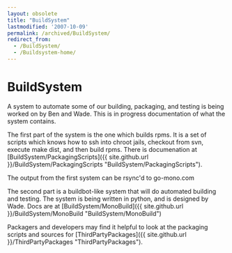 ```yaml
---
layout: obsolete
title: "BuildSystem"
lastmodified: '2007-10-09'
permalink: /archived/BuildSystem/
redirect_from:
  - /BuildSystem/
  - /Buildsystem-home/
---
```


BuildSystem
===========

A system to automate some of our building, packaging, and testing is being worked on by Ben and Wade. This is in progress documentation of what the system contains.

The first part of the system is the one which builds rpms. It is a set of scripts which knows how to ssh into chroot jails, checkout from svn, execute make dist, and then build rpms. There is documenation at [BuildSystem/PackagingScripts]({{ site.github.url }}/BuildSystem/PackagingScripts "BuildSystem/PackagingScripts").

The output from the first system can be rsync'd to go-mono.com

The second part is a buildbot-like system that will do automated building and testing. The system is being written in python, and is designed by Wade. Docs are at [BuildSystem/MonoBuild]({{ site.github.url }}/BuildSystem/MonoBuild "BuildSystem/MonoBuild")

Packagers and developers may find it helpful to look at the packaging scripts and sources for [ThirdPartyPackages]({{ site.github.url }}/ThirdPartyPackages "ThirdPartyPackages").

